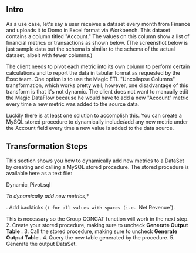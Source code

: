 

Intro
-------

As a use case, let's say a user receives a dataset every month from Finance and uploads it to Domo in Excel format via Workbench. This dataset contains a column titled "Account." The values on this column show a list of financial metrics or transactions as shown below. (The screenshot below is just sample data but the schema is similar to the schema of the actual dataset, albeit with fewer columns.)

The client needs to pivot each metric into its own column to perform certain calculations and to report the data in tabular format as requested by the Exec team. One option is to use the Magic ETL "Uncollapse Columns" transformation, which works pretty well; however, one disadvantage of this transform is that it's not dynamic. The client does not want to manually edit the Magic DataFlow because he would have to add a new "Account" metric every time a new metric was added to the source data.


 Luckily there is at least one solution to accomplish this. You can create a MySQL stored procedure to dynamically include/add any new metric under the Account field every time a new value is added to the data source.


 Transformation Steps
----------------------

This section shows you how to dynamically add new metrics to a DataSet by creating and calling a MySQL stored procedure. The stored procedure is available here as a text file:

Dynamic\_Pivot.sql

*To dynamically add new metrics,**

. Add backticks (`) for all values with spaces (i.e. `Net Revenue`).


 This is necessary so the Group CONCAT function will work in the next step.
2. Create your stored procedure, making sure to uncheck
 **Generate Output Table**
 .
3. Call the stored procedure, making sure to uncheck
 **Generate Output Table**
 .
4. Query the new table generated by the procedure.
5. Generate the output DataSet.


